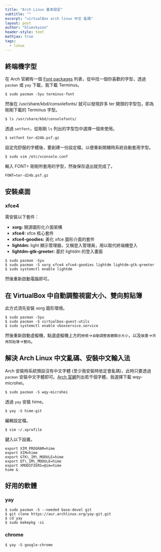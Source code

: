 ```yaml
---
title: "Arch Linux 基本設定"
subtitle: ""
excerpt: "virtualBox arch linux 中文 亂碼"
layout: post
author: "blueskyson"
header-style: text
mathjax: true
tags:
  - linux
---
```


## 終端機字型

在 Arch 官網有一個 [Font packages](https://wiki.archlinux.org/title/fonts#Font_packages) 列表，從中找一個你喜歡的字型，透過 `pacman` 或 `yay` 下載，我下載 Terminus。

```non
$ sudo pacman -Syu terminus-font
```

然後在 /usr/share/kbd/consolefonts/ 就可以發現許多 ter 開頭的字型包，即為剛剛下載的 Terminus 字型。

```non
$ ls /usr/share/kbd/consolefonts/
```

透過 `setfont`，從剛剛 `ls` 列出的字型包中選擇一個來使用。

```non
$ setfont ter-d24b.psf.gz
```

設定完舒服的字體後，要創建一份設定檔，以便重新開機時系統自動套用字型。

```non
$ sudo vim /etc/vconsole.conf
```

輸入 FONT= 剛剛所套用的字型，然後保存退出就完成了。

```non
FONT=ter-d24b.psf.gz
```

## 安裝桌面

### xfce4

需安裝以下套件：

- **xorg:** 開源圖形化介面架構
- **xfce4:** xfce 核心套件
- **xfce4-goodies:** 美化 xfce 圖形介面的套件
- **lightdm:** light 顯示管理器，又稱登入管理員，用以取代終端機登入
- **lightdm-gtk-greeter:** 基於 lightdm 的登入畫面

```non
$ sudo pacman -Syu
$ sudo pacman -S xorg xfce4 xfce4-goodies lightdm lightdm-gtk-greeter
$ sudo systemctl enable lightdm
```

然後重新啟動電腦即可。

## 在 VirtualBox 中自動調整視窗大小、雙向剪貼簿

此方式須先安裝 xorg 圖形環境。

```non
$ sudo pacman -Syu
$ sudo pacman -S virtualbox-guest-utils
$ sudo systemctl enable vboxservice.service
```

然後重新啟動虛擬機，點選虛擬機上方的`檢視`->`自動調整客體顯示大小`，以及`裝置`->`共用剪貼簿`->`雙向`。

## 解決 Arch Linux 中文亂碼、安裝中文輸入法

Arch 安裝時系統預設沒有中文字體 (至少我安裝時依定會亂碼)，此時只要透過 `pacman` 安裝中文字體即可。[Arch 官網](https://wiki.archlinux.org/title/Localization_(%E6%AD%A3%E9%AB%94%E4%B8%AD%E6%96%87)/Traditional_Chinese_(%E6%AD%A3%E9%AB%94%E4%B8%AD%E6%96%87)#%E4%B8%AD%E6%96%87%E5%AD%97%E9%AB%94)列出若干個字體，我選擇下載 wqy-microhei。

```non
$ sudo pacman -S wqy-microhei
```

透過 `yay` 安裝 hime。

```non
$ yay -S hime-git
```

編輯設定檔。

```non
$ vim ~/.xprofile
```

鍵入以下設置。

```non
export XIM_PROGRAM=hime
export XIM=hime
export GTK\_IM\_MODULE=hime
export QT\_IM\_MODULE=hime
export XMODIFIERS=@im=hime
hime &
```

## 好用的軟體

### yay

```non
$ sudo pacman -S --needed base-devel git
$ git clone https://aur.archlinux.org/yay-git.git
$ cd yay
$ sudo makepkg -si
```

### chrome

```non
$ yay -S google-chrome
```